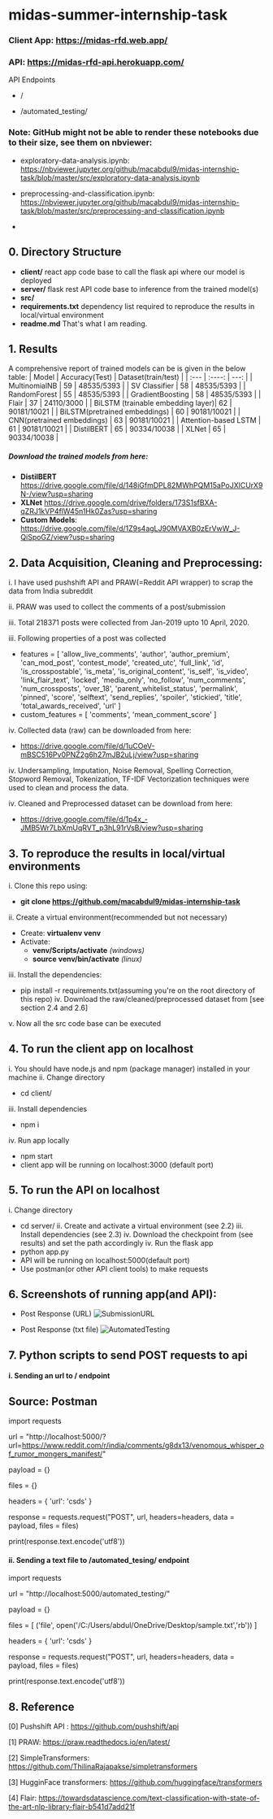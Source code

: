# midas-summer-internship-task

### Client App: https://midas-rfd.web.app/
### API: https://midas-rfd-api.herokuapp.com/
API Endpoints
  - /
       
   - /automated_testing/

### Note: GitHub might not be able to render these notebooks due to their size, see them on nbviewer:
- exploratory-data-analysis.ipynb: https://nbviewer.jupyter.org/github/macabdul9/midas-internship-task/blob/master/src/exploratory-data-analysis.ipynb
  
-   preprocessing-and-classification.ipynb: https://nbviewer.jupyter.org/github/macabdul9/midas-internship-task/blob/master/src/preprocessing-and-classification.ipynb
- 

## 0. Directory Structure
- **client/**  react app code base to call the flask api where our model is deployed
- **server/** flask rest API code base to inference from the trained model(s) 
- **src/** 
- **requirements.txt** dependency list required to reproduce the results in local/virtual environment
- **readme.md** That's what I am reading.


## 1. Results
A comprehensive report of trained models can be is given in the below table:
| Model      | Accuracy(Test) | Dataset(train/test)     |
| :---        |    :----:   |          ---: |
| MultinomialNB | 59       | 48535/5393   |
| SV Classifier | 58        | 48535/5393      |
| RandomForest | 55       | 48535/5393   |
| GradientBoosting | 58    | 48535/5393      |
| Flair | 37    | 24110/3000      |
| BiLSTM (trainable embedding layer)| 62       | 90181/10021  |
| BiLSTM(pretrained embeddings)   | 60        | 90181/10021      |
| CNN(pretrained embeddings)      | 63       | 90181/10021   |
| Attention-based LSTM   | 61        | 90181/10021      |
| DistilBERT      | 65       | 90334/10038   |
| XLNet   | 65        | 90334/10038      |

##### Download the trained models from here:
- **DistilBERT**  https://drive.google.com/file/d/148iGfmDPL82MWhPQM15aPoJXlCUrX9N-/view?usp=sharing
- **XLNet** https://drive.google.com/drive/folders/173S1sfBXA-qZRJ1kVP4flW45n1Hk0Zas?usp=sharing
- **Custom Models**: https://drive.google.com/file/d/1Z9s4agLJ90MVAXB0zErVwW_J-QiSpoGZ/view?usp=sharing

## 2. Data Acquisition, Cleaning and Preprocessing:
i.  I have used pushshift API and PRAW(=Reddit API wrapper) to scrap the data from India subreddit

ii. PRAW was used to collect the comments of a post/submission

iii. Total 218371 posts were collected from Jan-2019 upto 10 April, 2020.

iii. Following properties of a post was collected
  - features = [
    'allow_live_comments', 'author', 'author_premium', 'can_mod_post', 'contest_mode', 'created_utc',
    'full_link', 'id', 'is_crosspostable', 'is_meta', 'is_original_content', 'is_self', 'is_video',
    'link_flair_text', 'locked', 'media_only', 'no_follow', 'num_comments', 'num_crossposts', 'over_18',
    'parent_whitelist_status', 'permalink', 'pinned', 'score', 'selftext', 'send_replies', 'spoiler',
    'stickied', 'title', 'total_awards_received', 'url'
]
  - custom_features = [
    'comments', 'mean_comment_score'
]

iv. Collected data (raw) can be downloaded from here: 
- https://drive.google.com/file/d/1uCOeV-mBSC516Pv0PNZ2g6h27mJB2uLj/view?usp=sharing
  
iv. Undersampling, Imputation, Noise Removal, Spelling Correction, Stopword Removal, Tokenization, TF-IDF Vectorization techniques were used to clean and process the data.

iv. Cleaned and Preprocessed dataset can be download from here:
- https://drive.google.com/file/d/1p4x_-JMB5Wr7LbXmUqRVT_p3hL91rVsB/view?usp=sharing


## 3. To reproduce the results in local/virtual environments

i. Clone this repo using: 
 - **git clone https://github.com/macabdul9/midas-internship-task**

ii. Create a virtual environment(recommended but not necessary)
- Create: **virtualenv venv**
- Activate: 
    - **venv/Scripts/activate** *(windows)*
    -  **source venv/bin/activate** *(linux)*
  
iii. Install the dependencies:
- pip install -r requirements.txt(assuming you're on the root directory of this repo)
iv. Download the raw/cleaned/preprocessed dataset from [see section 2.4 and 2.6]

v. Now all the src code base can be executed

## 4. To run the client app on localhost 
i. You should have node.js and npm (package manager) installed in your machine
ii. Change directory 
- cd client/
  
iii. Install dependencies
- npm i
  
iv. Run app locally
- npm start 
-  client app will be running on localhost:3000 (default port)

## 5. To run the API on localhost
i. Change directory 
- cd server/
ii. Create and activate a virtual environment (see 2.2)
iii. Install dependencies (see 2.3)
iv. Download the checkpoint from (see results) and set the path accordingly
iv. Run the flask app
- python app.py
- API will be running on localhost:5000(default port)
- Use postman(or other API client tools) to make requests

## 6. Screenshots of running app(and API):
- Post Response (URL)
![SubmissionURL](assets/client.jpg)

- Post Response (txt file)
![AutomatedTesting](assets/automated_testing.jpg)

## 7. Python scripts to send POST requests to api

#### i. Sending an url to / endpoint

## Source: Postman
import requests

url = "http://localhost:5000/?url=https://www.reddit.com/r/india/comments/g8dx13/venomous_whisper_of_rumor_mongers_manifest/"

payload = {}

files = {}

headers = {
  'url': 'csds'
}

response = requests.request("POST", url, headers=headers, data = payload, files = files)

print(response.text.encode('utf8'))



#### ii. Sending a text file to /automated_tesing/ endpoint


import requests

url = "http://localhost:5000/automated_testing/"

payload = {}

files = [
  ('file', open('/C:/Users/abdul/OneDrive/Desktop/sample.txt','rb'))
]

headers = {
  'url': 'csds'
}

response = requests.request("POST", url, headers=headers, data = payload, files = files)

print(response.text.encode('utf8'))




## 8. Reference
[0] Pushshift API : https://github.com/pushshift/api

[1] PRAW: https://praw.readthedocs.io/en/latest/

[2] SimpleTransformers: https://github.com/ThilinaRajapakse/simpletransformers

[3] HugginFace transformers: https://github.com/huggingface/transformers

[4] Flair: https://towardsdatascience.com/text-classification-with-state-of-the-art-nlp-library-flair-b541d7add21f
